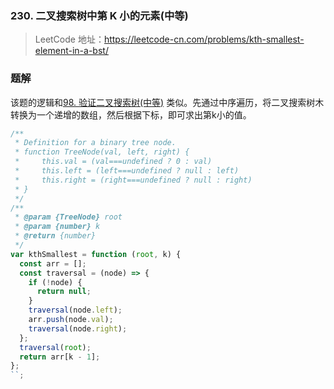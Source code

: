 ### 230. 二叉搜索树中第 K 小的元素(中等)

> LeetCode 地址：https://leetcode-cn.com/problems/kth-smallest-element-in-a-bst/

### 题解
该题的逻辑和[98. 验证二叉搜索树(中等)](https://github.com/kerwin-ly/Blog/blob/main/algorithm/binary-tree/98.%20%E9%AA%8C%E8%AF%81%E4%BA%8C%E5%8F%89%E6%90%9C%E7%B4%A2%E6%A0%91(%E4%B8%AD%E7%AD%89).md) 类似。先通过中序遍历，将二叉搜索树木转换为一个递增的数组，然后根据下标，即可求出第k小的值。
```js
/**
 * Definition for a binary tree node.
 * function TreeNode(val, left, right) {
 *     this.val = (val===undefined ? 0 : val)
 *     this.left = (left===undefined ? null : left)
 *     this.right = (right===undefined ? null : right)
 * }
 */
/**
 * @param {TreeNode} root
 * @param {number} k
 * @return {number}
 */
var kthSmallest = function (root, k) {
  const arr = [];
  const traversal = (node) => {
    if (!node) {
      return null;
    }
    traversal(node.left);
    arr.push(node.val);
    traversal(node.right);
  };
  traversal(root);
  return arr[k - 1];
};
``;
```
